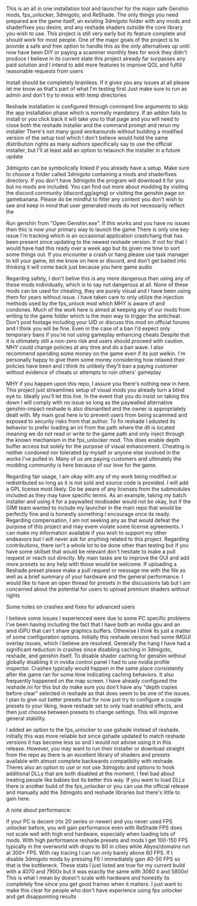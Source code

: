 
This is an all in one installation tool and launcher for the major safe Genshin mods, fps_unlocker, 3dmigoto, and ReShade. The only things you need prepared are the game itself, an existing 3dmigoto folder with any mods and shaderfixes you desire, and any reshade shaders outside the core library you wish to use.
This project is still very early but its feature complete and should work for most people. One of the major goals of the project is to provide a safe and free option to handle this as the only alternatives up until now have been DIY or paying a scammer monthly fees for work they didn't produce
I believe in its current state this project already far surpasses any paid solution and I intend to add more features to improve QOL and fulfill reasonable requests from users

Install should be completely brainless. If it gives you any issues at all please let me know as that's part of what I'm testing first
Just make sure to run as admin and don't try to mess with temp directories

Reshade installation is configured through command line arguments to skip the app installation phase which is normally mandatory. If an addon fails to install or you click back it will take you to that page and you will need to close both the reshade installer and the command prompt and rerun my installer
There's not many good workarounds without building a modified version of the setup tool which I don't believe would hold the same distribution rights as many authors specifically say to use the official installer, but I'll at least add an option to relaunch the installer in a future update

3dmigoto can be symbolically linked if you already have a setup. Make sure to choose a folder called 3dmigoto containing a mods and shaderfixes directory. If you don't have 3dmigoto the program will download it for you but no mods are included. You can find out more about modding by visiting the discord community (discord.gg/agmg) or visiting the genshin page on gamebanana. Please do be mindful to filter any content you don't wish to see and keep in mind that user generated mods do not necessarily reflect the 

Run genshin from "Open Genshin.exe". If this works and you have no issues then this is now your primary way to launch the game
There is only one key issue I'm tracking which is an occasional application crash/hang that has been present since updating to the newest reshade version. 
If not for that I would have had this ready over a week ago but its given me time to sort some things out. If you encounter a crash or hang please use task manager to kill your game, let me know on here or discord, and don't get baited into thinking it will come back just because you here game audio

Regardng safety, I don't belive this is any more dangerous than using any of these mods individually, which is to say not dangerous at all. None of these mods can be used for cheating, they are purely visual and I have been using them for years without issue. 
I have taken care to only utilize the injection methods used by the fps_unlock mod which MHY is aware of and condones. Much of the work here is aimed at keeping any of our mods from writing to the game folder which is the main way to trigger the anticheat.
Don't post footage including your UID or discuss this mod on official forums and I think you will be fine. Even in the case of a ban I'd expect only temporary bans if you're not using gameplay enhancing cheats
Despite that it is ultimately still a non-zero risk and users should proceed with caution. MHY could change policies at any time and do a ban wave. 
I also recommend spending some money on the game even if its just welkin. I'm personally happy to give them some money considering how relaxed their policies have been and I think its unlikely they'll ban a paying customer without evidence of cheats or attempts to ruin others' gameplay

MHY if you happen upon this repo, I assure you there's nothing new in here. This project just streamlines setup of visual mods you already turn a blind eye to. Ideally you'll let this live. In the event that you do insist on taking this down I will comply with no issue so long as the paywalled alternative genshin-impact-reshade is also dismantled and the owner is appropriately dealt with. My main goal here is to prevent users from being scammed and exposed to security risks from that author. To fix reshade I adusted its behavior to prefer loading an ini from the path where the dll is located meaning we do not read or write to the game path and only inject through the known mechanism in the fps_unlocker mod. This does enable depth buffer access but solely for the purpose of visual enhancement. Cheating is neither condoned nor tolerated by myself or anyone else involved in the works I've pulled in. Many of us are paying customers and ultimately the modding community is here because of our love for the game.


Regarding fair usage, I am okay with any of my work being modified or redistributed so long as it is not sold and source code is provided. I will add a GPL license most likely. Do be aware of any licenses from the submodules included as they may have specific terms. As an example, taking my batch installer and using it for a paywalled modloader would not be okay, but if the GIMI team wanted to include my launcher in the main repo that would be perfectly fine and is honestly something I encourage once its ready.
Regarding compensation, I am not seeking any as that would defeat the purpose of this project and may evem violate some license agreements. I can make my information available if you wish to support my other endeavors but I will never ask for anything related to this project.
Regarding contributions, there isn't a whole lot to be done other than testing but if you have some skillset that would be relevant don't hesitate to make a pull request or reach out directly. My main tasks are to improve the GUI and add more presets so any help with those would be welcome. If uploading a Reshade preset please make a pull request or message me with the file as well as a brief summary of your hardware and the general performance. I would like to have an open thread for presets in the discussions tab but I am concerned about the potential for users to upload premium shaders without rights

Some notes on crashes and fixes for advanced users

I believe some issues I experienced were due to some PC specific problems I've been having including the fact that I have both an nvidia gpu and an amd iGPU that can't share graphics buffers. Othewise I think its just a matter of some configuration options. Initially this reshade version had some IMGUI overlay issues, which I believe are resolved. Generally the hang I have had a significant reduction in crashes since disabling caching in 3dmigoto, reshade, and genshin itself. To disable shader caching for genshin without globally disabling it in nvidia control panel I had to use nvidia profile inspector. Crashes typically would happen in the same place consistently after the game ran for some time indicating caching behaviors. It also frequently happened on the map screen. I have already configured the reshade.ini for this but do make sure you don't have any "depth copies before clear" selected in reshade as that does seem to be one of the issues. I plan to give out better presets but for now just try to configure a couple presets to your liking, leave reshade set to only load enabled effects, and then just choose between presets to change settings. This will improve general stability. 

I added an option to the fps_unlocker to use gshade instead of reshade. initially this was more reliable but since gshade updated to match reshade versions it has become less so and I would not advise using it in this release. However, you may want to run their installer or download straight from the repo as there is an excellent library of shaders and presets available with almost complete backwards compatiblity with reshade. Theres also an option to use or not use 3dmigoto and options to hook additional DLLs that are both disabled at the moment. I feel bad about treating people like babies but its better this way. If you want to load DLLs there is another build of the fps_unlocker or you can use the official release and manually add the 3dmigoto and reshade libraries but there's little to gain here. 

A note about performance:

If your PC is decent (rtx 20 series or newer) and you never used FPS unlocker before, you will gain performance even with ReShade
FPS does not scale well with high end hardware, especially when loading lots of mods. With high performance reshade presets
and mods I get 100-150 FPS typically in the overworld with drops to 80 in cities while Abyss/domains run at 300+ FPS. With ray tracing 
I can run only barely above 60 FPS. If I disable 3dmigoto mods by pressing F6 I immediately gain 40-50 FPS so that is the bottleneck.
These stats I just listed are true for my current build with a 4070 and 7900x but it was exactly the same with 3060 ti and 5800x!
This is what I mean by doesn't scale with hardware and honestly its completely fine since you get good frames when it matters. 
I just want to make this clear for people who don't have experience using fps unlocker and get disappointing results



